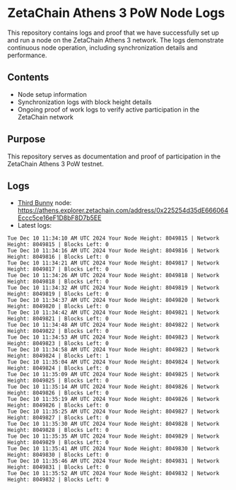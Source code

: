 # ZetaChain Athens 3 PoW Node Logs
This repository contains logs and proof that we have successfully set up and run a node on the ZetaChain Athens 3 network. The logs demonstrate continuous node operation, including synchronization details and performance.

## Contents
- Node setup information
- Synchronization logs with block height details
- Ongoing proof of work logs to verify active participation in the ZetaChain network

## Purpose
This repository serves as documentation and proof of participation in the ZetaChain Athens 3 PoW testnet.

## Logs

- [Third Bunny](https://thirdbunny.xyz/) node: https://athens.explorer.zetachain.com/address/0x225254d35dE666064Eccc5ce16eF1D8bF8D7b5EE
- Latest logs:
```
Tue Dec 10 11:34:10 AM UTC 2024 Your Node Height: 8049815 | Network Height: 8049815 | Blocks Left: 0
Tue Dec 10 11:34:16 AM UTC 2024 Your Node Height: 8049816 | Network Height: 8049816 | Blocks Left: 0
Tue Dec 10 11:34:21 AM UTC 2024 Your Node Height: 8049817 | Network Height: 8049817 | Blocks Left: 0
Tue Dec 10 11:34:26 AM UTC 2024 Your Node Height: 8049818 | Network Height: 8049818 | Blocks Left: 0
Tue Dec 10 11:34:32 AM UTC 2024 Your Node Height: 8049819 | Network Height: 8049819 | Blocks Left: 0
Tue Dec 10 11:34:37 AM UTC 2024 Your Node Height: 8049820 | Network Height: 8049820 | Blocks Left: 0
Tue Dec 10 11:34:42 AM UTC 2024 Your Node Height: 8049821 | Network Height: 8049821 | Blocks Left: 0
Tue Dec 10 11:34:48 AM UTC 2024 Your Node Height: 8049822 | Network Height: 8049822 | Blocks Left: 0
Tue Dec 10 11:34:53 AM UTC 2024 Your Node Height: 8049823 | Network Height: 8049823 | Blocks Left: 0
Tue Dec 10 11:34:58 AM UTC 2024 Your Node Height: 8049823 | Network Height: 8049824 | Blocks Left: 1
Tue Dec 10 11:35:04 AM UTC 2024 Your Node Height: 8049824 | Network Height: 8049824 | Blocks Left: 0
Tue Dec 10 11:35:09 AM UTC 2024 Your Node Height: 8049825 | Network Height: 8049825 | Blocks Left: 0
Tue Dec 10 11:35:14 AM UTC 2024 Your Node Height: 8049826 | Network Height: 8049826 | Blocks Left: 0
Tue Dec 10 11:35:19 AM UTC 2024 Your Node Height: 8049826 | Network Height: 8049826 | Blocks Left: 0
Tue Dec 10 11:35:25 AM UTC 2024 Your Node Height: 8049827 | Network Height: 8049827 | Blocks Left: 0
Tue Dec 10 11:35:30 AM UTC 2024 Your Node Height: 8049828 | Network Height: 8049828 | Blocks Left: 0
Tue Dec 10 11:35:35 AM UTC 2024 Your Node Height: 8049829 | Network Height: 8049829 | Blocks Left: 0
Tue Dec 10 11:35:41 AM UTC 2024 Your Node Height: 8049830 | Network Height: 8049830 | Blocks Left: 0
Tue Dec 10 11:35:46 AM UTC 2024 Your Node Height: 8049831 | Network Height: 8049831 | Blocks Left: 0
Tue Dec 10 11:35:52 AM UTC 2024 Your Node Height: 8049832 | Network Height: 8049832 | Blocks Left: 0
```
